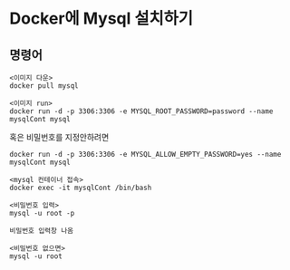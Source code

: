 # Docker에 Mysql 설치하기 

## 명령어 

    <이미지 다운>
    docker pull mysql

    <이미지 run>
    docker run -d -p 3306:3306 -e MYSQL_ROOT_PASSWORD=password --name mysqlCont mysql

혹은 비밀번호를 지정안하려면

    docker run -d -p 3306:3306 -e MYSQL_ALLOW_EMPTY_PASSWORD=yes --name mysqlCont mysql

    <mysql 컨테이너 접속>
    docker exec -it mysqlCont /bin/bash

    <비밀번호 입력>
    mysql -u root -p

    비밀번호 입력창 나옴

    <비밀번호 없으면>
    mysql -u root

